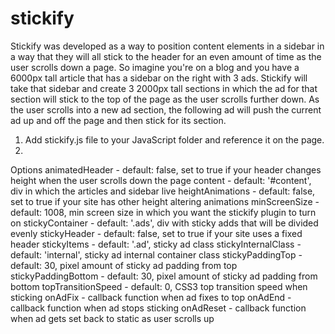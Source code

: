 # stickify
Stickify was developed as a way to position content elements in a sidebar in a way that they will all stick to the header for an even amount of time as the user scrolls down a page. So imagine you're on a blog and you have a 6000px tall article that has a sidebar on the right with 3 ads. Stickify will take that sidebar and create 3 2000px tall sections in which the ad for that section will stick to the top of the page as the user scrolls further down. As the user scrolls into a new ad section, the following ad will push the current ad up and off the page and then stick for its section.

1) Add stickify.js file to your JavaScript folder and reference it on the page.
2)

Options
animatedHeader - default: false, set to true if your header changes height when the user scrolls down the page
content - default: '#content', div in which the articles and sidebar live
heightAnimations - default: false, set to true if your site has other height altering animations
minScreenSize - default: 1008, min screen size in which you want the stickify plugin to turn on
stickyContainer - default: '.ads', div with sticky adds that will be divided evenly
stickyHeader - default: false, set to true if your site uses a fixed header
stickyItems - default: '.ad', sticky ad class
stickyInternalClass - default: 'internal', sticky ad internal container class
stickyPaddingTop - default: 30, pixel amount of sticky ad padding from top
stickyPaddingBottom - default: 30, pixel amount of sticky ad padding from bottom
topTransitionSpeed - default: 0, CSS3 top transition speed when sticking
onAdFix - callback function when ad fixes to top
onAdEnd - callback function when ad stops sticking
onAdReset - callback function when ad gets set back to static as user scrolls up
